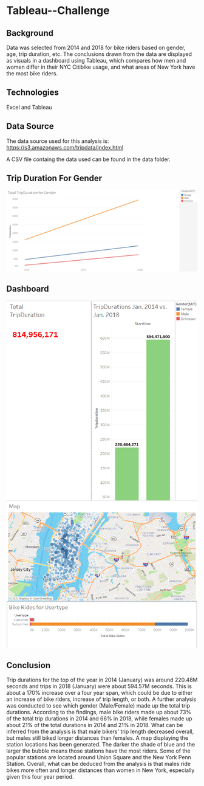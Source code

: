 # Tableau--Challenge

## Background

Data was selected from 2014 and 2018 for bike riders based on gender, age, trip duration, etc. The conclusions drawn from the data are displayed as visuals in a dashboard using Tableau, which compares how men and women differ in their NYC Citibike usage, and what areas of New York have the most bike riders.


## Technologies

Excel and Tableau


## Data Source

The data source used for this analysis is: https://s3.amazonaws.com/tripdata/index.html

A CSV file containg the data used can be found in the data folder.


## Trip Duration For Gender

![Trip_Duration](images/TripDuration_for_Gender.PNG)


## Dashboard

![Dashboard](images/Dashboard(1).PNG)
![Dashboard](images/Dashboard(2).PNG)


## Conclusion

Trip durations for the top of the year in 2014 (January) was around 220.48M seconds and trips in 2018 (January) were about 594.57M seconds. This is about a 170% increase over a four year span, which could be due to either an increase of bike riders, increase of trip length, or both. A further analysis was conducted to see which gender (Male/Female) made up the total trip durations. According to the findings, male bike riders made up about 73% of the total trip durations in 2014 and 66% in 2018, while females made up about 21% of the total durations in 2014 and 21% in 2018. What can be inferred from the analysis is that male bikers' trip length decreased overall, but males still biked longer distances than females. A map displaying the station locations has been generated. The darker the shade of blue and the larger the bubble means those stations have the most riders. Some of the popular stations are located around Union Square and the New York Penn Station. Overall, what can be deduced from the analysis is that males ride bikes more often and longer distances than women in New York, especially given this four year period. 
